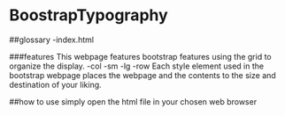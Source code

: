 # BoostrapTypography

##glossary
-index.html

###features
This webpage features bootstrap features using the grid to organize the display.
-col
-sm
-lg
-row
Each style element used in the bootstrap webpage places the webpage and the contents to the size and destination of your liking.

##how to use
simply open the html file in your chosen web browser
